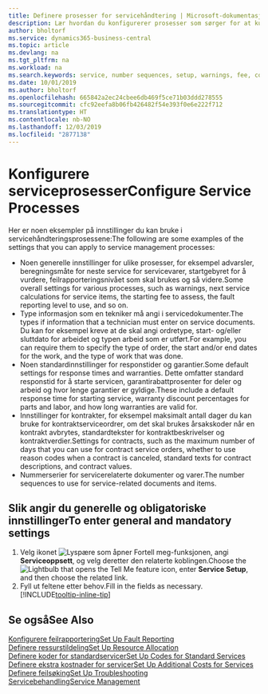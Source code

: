 ```yaml
---
title: Definere prosesser for servicehåndtering | Microsoft-dokumentasjon
description: Lær hvordan du konfigurerer prosesser som sørger for at kundene dine er tilfreds med kundeservicen.
author: bholtorf
ms.service: dynamics365-business-central
ms.topic: article
ms.devlang: na
ms.tgt_pltfrm: na
ms.workload: na
ms.search.keywords: service, number sequences, setup, warnings, fee, contracts, warranties
ms.date: 10/01/2019
ms.author: bholtorf
ms.openlocfilehash: 665842a2ec24cbee6db469f5ce71b03ddd278555
ms.sourcegitcommit: cfc92eefa8b06fb426482f54e393f0e6e222f712
ms.translationtype: HT
ms.contentlocale: nb-NO
ms.lasthandoff: 12/03/2019
ms.locfileid: "2877138"
---
```

# <a name="configure-service-processes"></a><span data-ttu-id="1de80-103">Konfigurere serviceprosesser</span><span class="sxs-lookup"><span data-stu-id="1de80-103">Configure Service Processes</span></span>
<span data-ttu-id="1de80-104">Her er noen eksempler på innstillinger du kan bruke i servicehåndteringsprosessene:</span><span class="sxs-lookup"><span data-stu-id="1de80-104">The following are some examples of the settings that you can apply to service management processes:</span></span>  
  
* <span data-ttu-id="1de80-105">Noen generelle innstillinger for ulike prosesser, for eksempel advarsler, beregningsmåte for neste service for servicevarer, startgebyret for å vurdere, feilrapporteringsnivået som skal brukes og så videre.</span><span class="sxs-lookup"><span data-stu-id="1de80-105">Some overall settings for various processes, such as warnings, next service calculations for service items, the starting fee to assess, the fault reporting level to use, and so on.</span></span>  
* <span data-ttu-id="1de80-106">Type informasjon som en tekniker må angi i servicedokumenter.</span><span class="sxs-lookup"><span data-stu-id="1de80-106">The types if information that a technician must enter on service documents.</span></span> <span data-ttu-id="1de80-107">Du kan for eksempel kreve at de skal angi ordretype, start- og/eller sluttdato for arbeidet og typen arbeid som er utført.</span><span class="sxs-lookup"><span data-stu-id="1de80-107">For example, you can require them to specify the type of order, the start and/or end dates for the work, and the type of work that was done.</span></span>  
* <span data-ttu-id="1de80-108">Noen standardinnstillinger for responstider og garantier.</span><span class="sxs-lookup"><span data-stu-id="1de80-108">Some default settings for response times and warranties.</span></span> <span data-ttu-id="1de80-109">Dette omfatter standard responstid for å starte servicen, garantirabattprosenter for deler og arbeid og hvor lenge garantier er gyldige.</span><span class="sxs-lookup"><span data-stu-id="1de80-109">These include a default response time for starting service, warranty discount percentages for parts and labor, and how long warranties are valid for.</span></span>  
* <span data-ttu-id="1de80-110">Innstillinger for kontrakter, for eksempel maksimalt antall dager du kan bruke for kontraktserviceordrer, om det skal brukes årsakskoder når en kontrakt avbrytes, standardtekster for kontraktbeskrivelser og kontraktverdier.</span><span class="sxs-lookup"><span data-stu-id="1de80-110">Settings for contracts, such as the maximum number of days that you can use for contract service orders, whether to use reason codes when a contract is canceled, standard texts for contract descriptions, and contract values.</span></span>  
* <span data-ttu-id="1de80-111">Nummerserier for servicerelaterte dokumenter og varer.</span><span class="sxs-lookup"><span data-stu-id="1de80-111">The number sequences to use for service-related documents and items.</span></span>  

## <a name="to-enter-general-and-mandatory-settings"></a><span data-ttu-id="1de80-112">Slik angir du generelle og obligatoriske innstillinger</span><span class="sxs-lookup"><span data-stu-id="1de80-112">To enter general and mandatory settings</span></span>
1. <span data-ttu-id="1de80-113">Velg ikonet ![Lyspære som åpner Fortell meg-funksjonen](media/ui-search/search_small.png "Fortell hva du vil gjøre"), angi **Serviceoppsett**, og velg deretter den relaterte koblingen.</span><span class="sxs-lookup"><span data-stu-id="1de80-113">Choose the ![Lightbulb that opens the Tell Me feature](media/ui-search/search_small.png "Tell me what you want to do") icon, enter **Service Setup**, and then choose the related link.</span></span>
2. <span data-ttu-id="1de80-114">Fyll ut feltene etter behov.</span><span class="sxs-lookup"><span data-stu-id="1de80-114">Fill in the fields as necessary.</span></span> [!INCLUDE[tooltip-inline-tip](includes/tooltip-inline-tip_md.md)]  

## <a name="see-also"></a><span data-ttu-id="1de80-115">Se også</span><span class="sxs-lookup"><span data-stu-id="1de80-115">See Also</span></span>  
[<span data-ttu-id="1de80-116">Konfigurere feilrapportering</span><span class="sxs-lookup"><span data-stu-id="1de80-116">Set Up Fault Reporting</span></span>](service-how-setup-fault-reporting.md)  
[<span data-ttu-id="1de80-117">Definere ressurstildeling</span><span class="sxs-lookup"><span data-stu-id="1de80-117">Set Up Resource Allocation</span></span>](service-how-setup-resource-allocation.md)  
[<span data-ttu-id="1de80-118">Definere koder for standardservicer</span><span class="sxs-lookup"><span data-stu-id="1de80-118">Set Up Codes for Standard Services</span></span>](service-how-setup-service-coding.md)  
[<span data-ttu-id="1de80-119">Definere ekstra kostnader for servicer</span><span class="sxs-lookup"><span data-stu-id="1de80-119">Set Up Additional Costs for Services</span></span>](service-how-setup-service-costs-pricing.md)  
[<span data-ttu-id="1de80-120">Definere feilsøking</span><span class="sxs-lookup"><span data-stu-id="1de80-120">Set Up Troubleshooting</span></span>](service-how-setup-troubleshooting.md)  
[<span data-ttu-id="1de80-121">Servicebehandling</span><span class="sxs-lookup"><span data-stu-id="1de80-121">Service Management</span></span>](service-service.md)  
